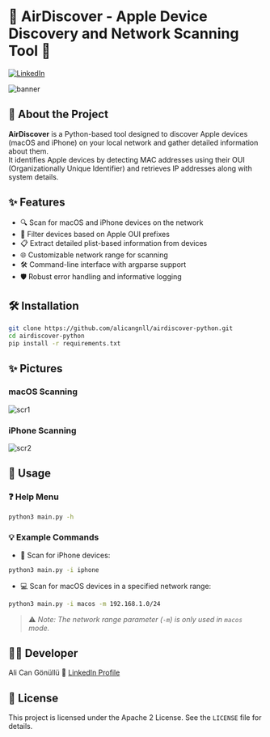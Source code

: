 # 🍏 AirDiscover - Apple Device Discovery and Network Scanning Tool 🚀

[![LinkedIn](https://img.shields.io/badge/LinkedIn-Ali%20Can%20Gönüllü-blue)](https://www.linkedin.com/in/alicangonullu/)

![banner](https://github.com/user-attachments/assets/45466523-feca-49c6-8395-3875432947d1)

## 📖 About the Project

**AirDiscover** is a Python-based tool designed to discover Apple devices (macOS and iPhone) on your local network and gather detailed information about them.  
It identifies Apple devices by detecting MAC addresses using their OUI (Organizationally Unique Identifier) and retrieves IP addresses along with system details.

## ✨ Features

- 🔍 Scan for macOS and iPhone devices on the network  
- 🍎 Filter devices based on Apple OUI prefixes  
- 📋 Extract detailed plist-based information from devices  
- 🌐 Customizable network range for scanning  
- 🛠️ Command-line interface with argparse support  
- 🛡️ Robust error handling and informative logging  

## 🛠️ Installation

```bash
git clone https://github.com/alicangnll/airdiscover-python.git
cd airdiscover-python
pip install -r requirements.txt
````

## ✨ Pictures

### macOS Scanning
![scr1](https://github.com/user-attachments/assets/64bf044a-21c9-42fe-8ce6-02f259d2081b)

### iPhone Scanning
![scr2](https://github.com/user-attachments/assets/7dea57f9-9324-4785-9877-b62d50ed2960)

## 🚀 Usage

### ❓ Help Menu

```bash
python3 main.py -h
```

### 💡 Example Commands

* 📱 Scan for iPhone devices:

```bash
python3 main.py -i iphone
```

* 💻 Scan for macOS devices in a specified network range:

```bash
python3 main.py -i macos -m 192.168.1.0/24
```

> ⚠️ *Note: The network range parameter (`-m`) is only used in `macos` mode.*


## 👨‍💻 Developer

Ali Can Gönüllü
🔗 [LinkedIn Profile](https://www.linkedin.com/in/alicangonullu/)

## 📄 License

This project is licensed under the Apache 2 License. See the `LICENSE` file for details.
